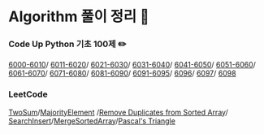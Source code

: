 Algorithm 풀이 정리 🦾
========================


### Code Up Python 기초 100제 ✏️
[6000-6010](./CodeUp100/6000-6010.md)/
[6011-6020](./CodeUp100/6011-6020.md)/
[6021-6030](./CodeUp100/6021-6030.md)/
[6031-6040](./CodeUp100/6031-6040.md)/
[6041-6050](./CodeUp100/6041-6050.md)/
[6051-6060](./CodeUp100/6051-6060.md)/
[6061-6070](./CodeUp100/6061-6070.md)/
[6071-6080](./CodeUp100/6071-6080.md)/
[6081-6090](./CodeUp100/6081-6090.md)/
[6091-6095](./CodeUp100/6091-6095.md)/
[6096](./CodeUp100/6096.md)/
[6097](./CodeUp100/6097.md)/
[6098](./CodeUp100/6098.md)

### LeetCode
[TwoSum](./LeetCode/Easy/twoSum.md)/[MajorityElement](./LeetCode/Easy/majorityElement.md)
/[Remove Duplicates from Sorted Array](./LeetCode/Easy/removeDuplicates.md)/ [SearchInsert](./LeetCode/Easy/searchInsert.md)/[MergeSortedArray](./LeetCode/Easy/mergeSortedArray.md)/[Pascal's Triangle](./LeetCode/Easy/pascalsTriangle.md)
